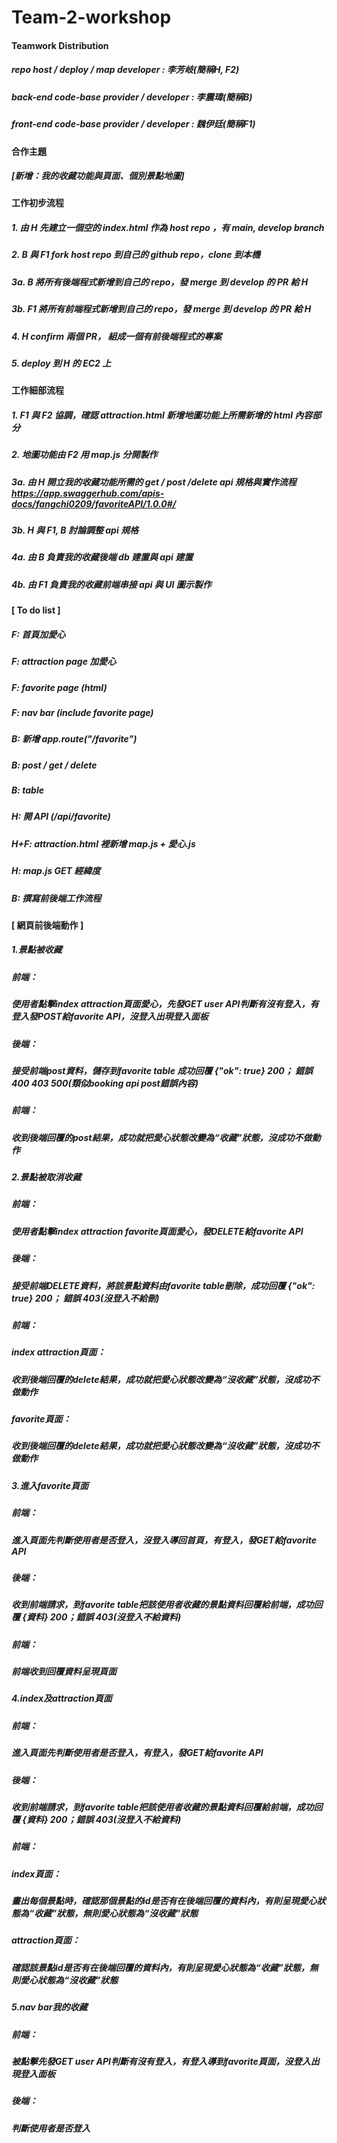 # Team-2-workshop

#### Teamwork Distribution
##### repo host / deploy / map developer : 李芳岐(簡稱H, F2)
##### back-end code-base provider / developer : 李震瑋(簡稱B)
##### front-end code-base provider / developer :  魏伊廷(簡稱F1)


#### 合作主題
##### [新增：我的收藏功能與頁面、個別景點地圖]


#### 工作初步流程

##### 1. 由 H 先建立一個空的 index.html 作為 host repo ，有 main, develop branch

##### 2. B 與 F1 fork host repo 到自己的 github repo，clone 到本機

##### 3a. B 將所有後端程式新增到自己的 repo，發 merge 到 develop 的 PR 給 H
##### 3b. F1 將所有前端程式新增到自己的 repo，發 merge 到 develop 的 PR 給 H

##### 4. H confirm 兩個 PR， 組成一個有前後端程式的專案

##### 5. deploy 到 H 的 EC2 上	


#### 工作細部流程

##### 1. F1 與 F2 協調，確認 attraction.html 新增地圖功能上所需新增的 html 內容部分

##### 2. 地圖功能由 F2 用 map.js 分開製作

##### 3a. 由 H 開立我的收藏功能所需的 get / post /delete api 規格與實作流程  https://app.swaggerhub.com/apis-docs/fangchi0209/favoriteAPI/1.0.0#/
##### 3b. H 與 F1, B 討論調整 api 規格

##### 4a. 由 B 負責我的收藏後端 db 建置與 api 建置
##### 4b. 由 F1 負責我的收藏前端串接 api 與 UI 圖示製作


#### [ To do list ]
##### F: 首頁加愛心
##### F: attraction page 加愛心
##### F: favorite page (html)
##### F: nav bar (include favorite page)
##### B: 新增 app.route("/favorite")
##### B: post / get / delete
##### B: table
##### H: 開 API (/api/favorite)
##### H+F: attraction.html 裡新增 map.js + 愛心.js
##### H: map.js GET 經緯度
##### B: 撰寫前後端工作流程


#### [ 網頁前後端動作 ]

##### 1.景點被收藏
##### 前端：
##### 使用者點擊index attraction頁面愛心，先發GET user API判斷有沒有登入，有登入發POST給favorite API，沒登入出現登入面板
##### 後端：
##### 接受前端post資料，儲存到favorite table 成功回覆 {"ok": true} 200； 錯誤 400 403 500(類似booking api post錯誤內容)
##### 前端：
##### 收到後端回覆的post結果，成功就把愛心狀態改變為“收藏”狀態，沒成功不做動作

##### 2.景點被取消收藏
##### 前端：
##### 使用者點擊index attraction favorite頁面愛心，發DELETE給favorite API
##### 後端：
##### 接受前端DELETE資料，將該景點資料由favorite table刪除，成功回覆 {"ok": true} 200； 錯誤 403(沒登入不給刪)
##### 前端：
##### index attraction頁面：
##### 收到後端回覆的delete結果，成功就把愛心狀態改變為“沒收藏”狀態，沒成功不做動作
##### favorite頁面：
##### 收到後端回覆的delete結果，成功就把愛心狀態改變為“沒收藏”狀態，沒成功不做動作

##### 3.進入favorite頁面
##### 前端：
##### 進入頁面先判斷使用者是否登入，沒登入導回首頁，有登入，發GET給favorite API
##### 後端：
##### 收到前端請求，到favorite table把該使用者收藏的景點資料回覆給前端，成功回覆 {資料} 200；錯誤 403(沒登入不給資料)
##### 前端：
##### 前端收到回覆資料呈現頁面

##### 4.index及attraction頁面
##### 前端：
##### 進入頁面先判斷使用者是否登入，有登入，發GET給favorite API
##### 後端：
##### 收到前端請求，到favorite table把該使用者收藏的景點資料回覆給前端，成功回覆 {資料} 200；錯誤 403(沒登入不給資料)
##### 前端：
##### index頁面：
##### 畫出每個景點時，確認那個景點的id是否有在後端回覆的資料內，有則呈現愛心狀態為“收藏”狀態，無則愛心狀態為“沒收藏”狀態
##### attraction頁面：
##### 確認該景點id是否有在後端回覆的資料內，有則呈現愛心狀態為“收藏”狀態，無則愛心狀態為“沒收藏”狀態

##### 5.nav bar我的收藏
##### 前端：
##### 被點擊先發GET user API判斷有沒有登入，有登入導到favorite頁面，沒登入出現登入面板
##### 後端：
##### 判斷使用者是否登入



